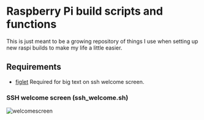 # Raspberry Pi build scripts and functions

This is just meant to be a growing repository of things I use when setting up new raspi builds to make my life a little easier.

## Requirements

- [figlet](http://www.figlet.org/) Required for big text on ssh welcome screen.

### SSH welcome screen (ssh_welcome.sh)
![welcomescreen](https://github.com/CtrlAltMech/raspi_utils/assets/7492741/81f5c53d-68da-49bf-a05e-a38e464d0b7b)
